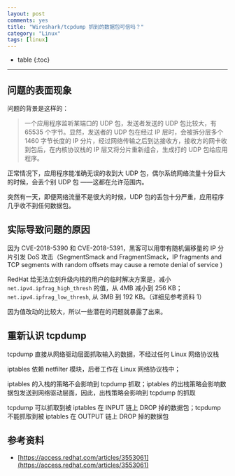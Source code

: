 ```yaml
---
layout: post
comments: yes
title: "Wireshark/tcpdump 抓到的数据包可信吗？"
category: "Linux"
tags: [linux]
---
```


* table
{:toc}
***

## 问题的表面现象

问题的背景是这样的：

> 一个应用程序监听某端口的 UDP 包，发送者发送的 UDP 包比较大，有 65535 个字节。显然，发送者的 UDP 包在经过 IP 层时，会被拆分层多个 1460 字节长度的 IP 分片，经过网络传输之后到达接收方，接收方的网卡收到包后，在内核协议栈的 IP 层又将分片重新组合，生成打的 UDP 包给应用程序。


正常情况下，应用程序能准确无误的收到大 UDP 包，偶尔系统网络流量十分巨大的时候，会丢个别 UDP 包 ——这都在允许范围内。

突然有一天，即便网络流量不是很大的时候，UDP 包的丢包十分严重，应用程序几乎收不到任何数据包。


## 实际导致问题的原因

因为 CVE-2018-5390 和 CVE-2018-5391，黑客可以用带有随机偏移量的 IP 分片引发 DoS 攻击（SegmentSmack and FragmentSmack，IP fragments and TCP segments with random offsets may cause a remote denial of service )

RedHat 给无法立刻升级内核的用户的临时解决方案是，减小 `net.ipv4.ipfrag_high_thresh` 的值，从 4MB 减小到 256 KB；`net.ipv4.ipfrag_low_thresh`, 从 3MB 到 192 KB。（详细见参考资料 1）

因为值改动的比较大，所以一些潜在的问题就暴露了出来。


## 重新认识 tcpdump 

tcpdump 直接从网络驱动层面抓取输入的数据，不经过任何 Linux 网络协议栈


iptables 依赖 netfilter 模块，后者工作在 Linux 网络协议栈中；


iptables 的入栈的策略不会影响到 tcpdump 抓取；iptables 的出栈策略会影响数据包发送到网络驱动层面，因此，出栈策略会影响到 tcpdump 的抓取


tcpdump 可以抓取到被 iptables 在 INPUT 链上 DROP 掉的数据包；tcpdump 不能抓取到被 iptables 在 OUTPUT 链上 DROP 掉的数据包



## 参考资料
- [https://access.redhat.com/articles/3553061](https://access.redhat.com/articles/3553061)




